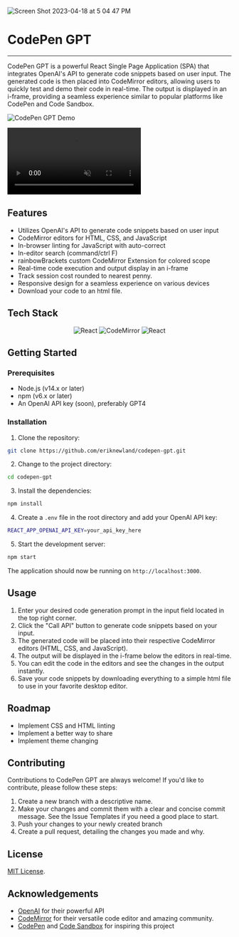 ![Screen Shot 2023-04-18 at 5 04 47 PM](https://user-images.githubusercontent.com/114263701/232930440-20331a5c-becb-4fbb-bded-d024ae0d3d9a.png)

# CodePen GPT
---

CodePen GPT is a powerful React Single Page Application (SPA) that integrates OpenAI's API to generate code snippets based on user input. The generated code is then placed into CodeMirror editors, allowing users to quickly test and demo their code in real-time. The output is displayed in an i-frame, providing a seamless experience similar to popular platforms like CodePen and Code Sandbox.

![CodePen GPT Demo](./demo.gif)

<video controls autoplay muted loop>
  <source src="https://user-images.githubusercontent.com/114263701/232933470-674cd80f-8921-461b-a799-dba51e604d4a.mov" type="video/mp4">
</video>

## Features

- Utilizes OpenAI's API to generate code snippets based on user input
- CodeMirror editors for HTML, CSS, and JavaScript
- In-browser linting for JavaScript with auto-correct
- In-editor search (command/ctrl F)
- rainbowBrackets custom CodeMirror Extension for colored scope
- Real-time code execution and output display in an i-frame
- Track session cost rounded to nearest penny.
- Responsive design for a seamless experience on various devices
- Download your code to an html file.

## Tech Stack

<div style="text-align: center">
  <img src="https://img.shields.io/static/v1?style=for-the-badge&message=React&color=222222&logo=React&logoColor=61DAFB&label=" alt="React"/>
  <img src="https://img.shields.io/static/v1?style=for-the-badge&message=CodeMirror&color=D30707&logo=CodeMirror&logoColor=FFFFFF&label=" alt="CodeMirror"/>
  <img src="https://img.shields.io/static/v1?style=for-the-badge&message=Node.js&color=339933&logo=Node.js&logoColor=FFFFFF&label=" alt="React"/>
</div>

## Getting Started

### Prerequisites

- Node.js (v14.x or later)
- npm (v6.x or later)
- An OpenAI API key (soon), preferably GPT4

### Installation

1. Clone the repository:

```bash
git clone https://github.com/eriknewland/codepen-gpt.git
```

2. Change to the project directory:

```bash
cd codepen-gpt
```

3. Install the dependencies:

```bash
npm install
```

4. Create a `.env` file in the root directory and add your OpenAI API key:

```bash
REACT_APP_OPENAI_API_KEY=your_api_key_here
```

5. Start the development server:

```bash
npm start
```

The application should now be running on `http://localhost:3000`.

## Usage

1. Enter your desired code generation prompt in the input field located in the top right corner.
2. Click the "Call API" button to generate code snippets based on your input.
3. The generated code will be placed into their respective CodeMirror editors (HTML, CSS, and JavaScript).
4. The output will be displayed in the i-frame below the editors in real-time.
5. You can edit the code in the editors and see the changes in the output instantly.
6. Save your code snippets by downloading everything to a simple html file to use in your favorite desktop editor.

## Roadmap

- Implement CSS and HTML linting
- Implement a better way to share
- Implement theme changing

## Contributing

Contributions to CodePen GPT are always welcome! If you'd like to contribute, please follow these steps:

1. Create a new branch with a descriptive name.
2. Make your changes and commit them with a clear and concise commit message. See the Issue Templates if you need a good place to start.
3. Push your changes to your newly created branch
4. Create a pull request, detailing the changes you made and why.

## License

[MIT License](./LICENSE).

## Acknowledgements

- [OpenAI](https://www.openai.com/) for their powerful API
- [CodeMirror](https://codemirror.net/) for their versatile code editor and amazing community.
- [CodePen](https://codepen.io/) and [Code Sandbox](https://codesandbox.io/) for inspiring this project